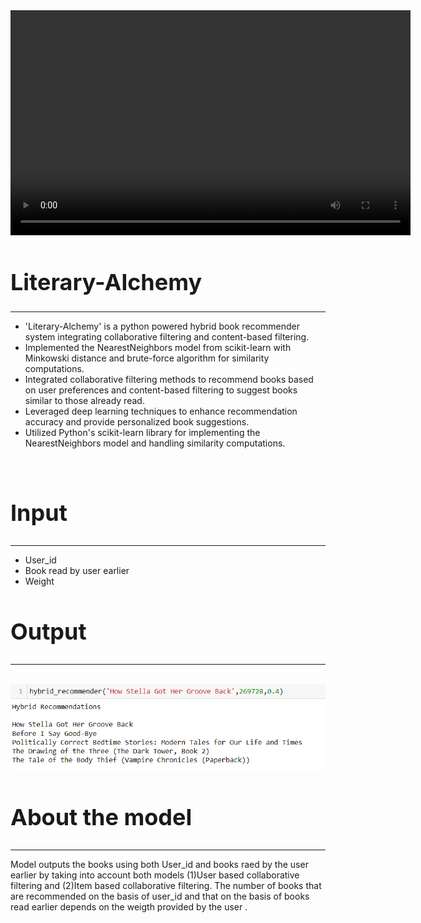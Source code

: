<!DOCTYPE html>
<html lang="en">
<head>
  <meta charset="UTF-8">
  <meta name="viewport" content="width=device-width, initial-scale=1.0">
  
</head>
<body>
  <video width="640" height="360" controls>
    <source src="hr v.mp4" type="video/mp4">
  
  </video>
  <h1 style="font-size: 36px;">Literary-Alchemy</h1>
  <hr><p>
    <ul>
    <li>'Literary-Alchemy' is a python powered hybrid book recommender system integrating collaborative filtering and content-based filtering.</li>  
    <li>Implemented the NearestNeighbors model from scikit-learn with Minkowski distance  and brute-force algorithm for similarity computations.</li>
    <li>Integrated collaborative filtering methods to recommend books based on user preferences and content-based filtering to suggest books similar to those already read.</li>
    <li>Leveraged deep learning techniques to enhance recommendation accuracy and provide personalized book suggestions.</li>
    <li>Utilized Python's scikit-learn library for implementing the NearestNeighbors model and handling similarity computations.</li>
  </ul>
</p>
  <br>
  <h2 style="font-size: 36px;">Input</h2><hr>
  <p>
     <ul>
       <li>User_id</li>
       <li>Book read by user earlier</li>
       <li>Weight </li></ul>
     </ul></p>
   
   <h2 style="font-size: 36px;">Output</h2><hr>
   <br>
  
  <img src="https://github.com/ayushshauryajha/Literary-Alchemy/blob/main/Requirements/hr1.png" alt="Dataset Photo">
 <br>
  <h2 style="font-size: 36px;">About the model</h2><hr>
   <p>
     Model outputs the books using both User_id and books raed by the user earlier by taking into account both models (1)User based collaborative filtering and (2)Item based collaborative filtering. The number of books that are recommended on the basis of user_id and that on the basis of books read earlier depends on the weigth provided by the user .
 </p>
